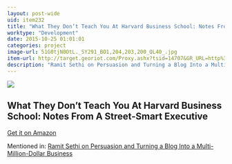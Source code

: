 ```yaml
---
layout: post-wide
uid: item232
title: "What They Don’t Teach You At Harvard Business School: Notes From A Street-Smart Executive"
worktype: "Development"
date: 2015-10-25 01:01:01
categories: project
image-url: 51G0tjN0OtL._SY291_BO1,204,203,200_QL40_.jpg
item-url: http://target.georiot.com/Proxy.ashx?tsid=14707&GR_URL=http%3A%2F%2Fwww.amazon.com%2FWhat-Teach-Harvard-Business-School%2Fdp%2F0553345834%2F
description: "Ramit Sethi on Persuasion and Turning a Blog Into a Multi-Million-Dollar Business"
---
```

<a href="http://target.georiot.com/Proxy.ashx?tsid=14707&GR_URL=http%3A%2F%2Fwww.amazon.com%2FWhat-Teach-Harvard-Business-School%2Fdp%2F0553345834%2F" target="blank"><img src="../../../../img/thumbs/51G0tjN0OtL._SY291_BO1,204,203,200_QL40_.jpg" class="prod-img"></a>
<h2>What They Don’t Teach You At Harvard Business School: Notes From A Street-Smart Executive</h2>
<p><a href="http://target.georiot.com/Proxy.ashx?tsid=14707&GR_URL=http%3A%2F%2Fwww.amazon.com%2FWhat-Teach-Harvard-Business-School%2Fdp%2F0553345834%2F" target="blank">Get it on Amazon</a><p>
<p>Mentioned in: <a href="http://fourhourworkweek.com/2014/10/09/ramit-sethi-on-persuasion-and-turning-a-blog-into-a-multi-million-dollar-business/comment-page-3/" target="blank">Ramit Sethi on Persuasion and Turning a Blog Into a Multi-Million-Dollar Business</a></p>
